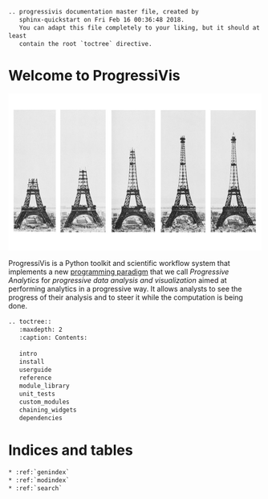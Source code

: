 ```{eval-rst}
.. progressivis documentation master file, created by
   sphinx-quickstart on Fri Feb 16 00:36:48 2018.
   You can adapt this file completely to your liking, but it should at least
   contain the root `toctree` directive.
```

# Welcome to ProgressiVis

![Image of the progressive construction of the Eiffel Tower](construction_tour_eiffel.jpg "Progressive construction of the Eiffel Tower")

ProgressiVis is a Python toolkit and scientific workflow system that
implements a new [programming paradigm](https://en.wikipedia.org/wiki/Programming_paradigm) that we
call *Progressive Analytics* for *progressive data analysis and
visualization* aimed at performing analytics in a progressive way.  It
allows analysts to see the progress of their analysis and to steer it
while the computation is being done.



```{eval-rst}
.. toctree::
   :maxdepth: 2
   :caption: Contents:

   intro
   install
   userguide
   reference
   module_library
   unit_tests
   custom_modules
   chaining_widgets
   dependencies
```

# Indices and tables


```{eval-rst}
* :ref:`genindex`
* :ref:`modindex`
* :ref:`search`
```
